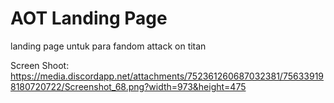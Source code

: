 # AOT Landing Page
 landing page untuk para fandom attack on titan

Screen Shoot:
https://media.discordapp.net/attachments/752361260687032381/756339198180720722/Screenshot_68.png?width=973&height=475

